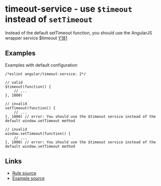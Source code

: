 <!-- WARNING: Generated documentation. Edit docs and examples in the rule and examples file ('rules/timeout-service.js', 'examples/timeout-service.js'). -->

# timeout-service - use `$timeout` instead of `setTimeout`

Instead of the default setTimeout function, you should use the AngularJS wrapper service $timeout [Y181](https://github.com/johnpapa/angular-styleguide#style-y181)

## Examples

Examples with default configuration

    /*eslint angular/timeout-service: 2*/

    // valid
    $timeout(function() {
        // ...
    }, 1000)

    // invalid
    setTimeout(function() {
        // ...
    }, 1000) // error: You should use the $timeout service instead of the default window.setTimeout method

    // invalid
    window.setTimeout(function() {
        // ...
    }, 1000) // error: You should use the $timeout service instead of the default window.setTimeout method

## Links

* [Rule source](../rules/timeout-service.js)
* [Example source](../examples/timeout-service.js)
